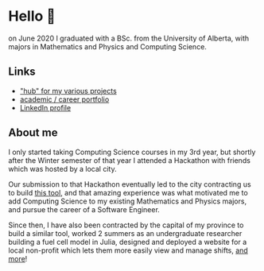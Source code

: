 # Hello 👋

on June 2020 I graduated with a BSc. from the University of Alberta, with majors in Mathematics and Physics and Computing Science.

## Links
- ["hub" for my various projects](https://www.nadon.io/)
- [academic / career portfolio](https://acad.nadon.io/)
- [LinkedIn profile](https://www.linkedin.com/in/pnadon/)

## About me
I only started taking Computing Science courses in my 3rd year, but shortly after the Winter semester of that year I attended a Hackathon with friends which was hosted by a local city. 

Our submission to that Hackathon eventually led to the city contracting us to build [this tool](https://www.etatool.com/), and that amazing experience was what motivated me to add Computing Science to my existing Mathematics and Physics majors, and pursue the career of a Software Engineer.

Since then, I have also been contracted by the capital of my province to build a similar tool, worked 2 summers as an undergraduate researcher building a fuel cell model in Julia, designed and deployed a website for a local non-profit which lets them more easily view and manage shifts, [and more](https://acad.nadon.io/)!
<!--
**pnadon/pnadon** is a ✨ _special_ ✨ repository because its `README.md` (this file) appears on your GitHub profile.

Here are some ideas to get you started:

- 🔭 I’m currently working on ...
- 🌱 I’m currently learning ...
- 👯 I’m looking to collaborate on ...
- 🤔 I’m looking for help with ...
- 💬 Ask me about ...
- 📫 How to reach me: ...
- 😄 Pronouns: ...
- ⚡ Fun fact: ...
-->
